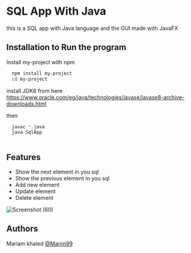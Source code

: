 
# SQL App With Java
this is a SQL app with Java language and the GUI made with JavaFX



## Installation to Run the program

Install my-project with npm

```bash
  npm install my-project
  cd my-project
```
install JDK8 from here
https://www.oracle.com/eg/java/technologies/javase/javase8-archive-downloads.html 

then 
```bash
  javac *.java
  java SqlApp 
  
```
## Features

- Show the next element in you sql
- Show the previous element in you sql
- Add new element
- Update element
- Delete element

![Screenshot (60)](https://user-images.githubusercontent.com/78925756/211354917-ab5ba28a-e118-4a7a-a529-32c363ce7b59.png)


## Authors

Mariam khaled [@Marim99](https://www.github.com/Marim99)

